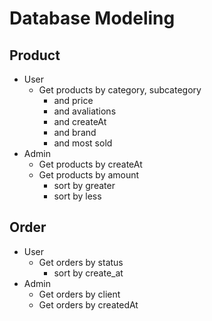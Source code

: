 # Database Modeling

## Product

- User
    - Get products by category, subcategory
        - and price
        - and avaliations
        - and createAt
        - and brand
        - and most sold
- Admin
    - Get products by createAt
    - Get products by amount
        - sort by greater
        - sort by less
## Order

- User
    - Get orders by status
        - sort by create_at
- Admin
    - Get orders by client
    - Get orders by createdAt
    
    
